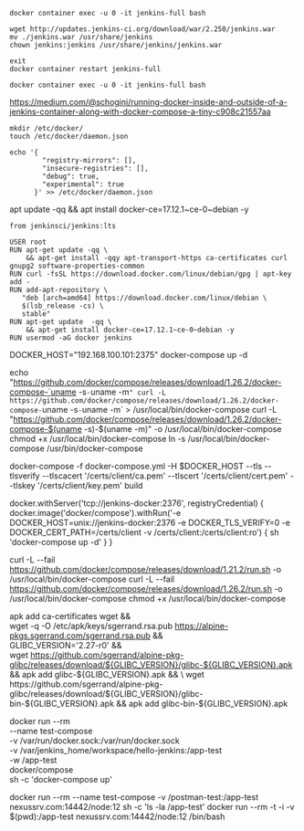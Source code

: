 ```
docker container exec -u 0 -it jenkins-full bash

wget http://updates.jenkins-ci.org/download/war/2.250/jenkins.war
mv ./jenkins.war /usr/share/jenkins
chown jenkins:jenkins /usr/share/jenkins/jenkins.war

exit
docker container restart jenkins-full
```

```
docker container exec -u 0 -it jenkins-full bash

```

https://medium.com/@schogini/running-docker-inside-and-outside-of-a-jenkins-container-along-with-docker-compose-a-tiny-c908c21557aa

```
mkdir /etc/docker/
touch /etc/docker/daemon.json

echo '{
        "registry-mirrors": [],
        "insecure-registries": [],
        "debug": true,
        "experimental": true
      }' >> /etc/docker/daemon.json
```

apt update  -qq && apt install docker-ce=17.12.1~ce-0~debian -y

```
from jenkinsci/jenkins:lts
 
USER root
RUN apt-get update -qq \
    && apt-get install -qqy apt-transport-https ca-certificates curl gnupg2 software-properties-common 
RUN curl -fsSL https://download.docker.com/linux/debian/gpg | apt-key add -
RUN add-apt-repository \
   "deb [arch=amd64] https://download.docker.com/linux/debian \
   $(lsb_release -cs) \
   stable"
RUN apt-get update  -qq \
    && apt-get install docker-ce=17.12.1~ce-0~debian -y
RUN usermod -aG docker jenkins
```

DOCKER_HOST="192.168.100.101:2375" docker-compose up -d


 echo "https://github.com/docker/compose/releases/download/1.26.2/docker-compose-`uname -s`-`uname -m`"
                curl -L https://github.com/docker/compose/releases/download/1.26.2/docker-compose-`uname -s`-`uname -m` > /usr/local/bin/docker-compose
                curl -L "https://github.com/docker/compose/releases/download/1.26.2/docker-compose-$(uname -s)-$(uname -m)" -o /usr/local/bin/docker-compose
                chmod +x /usr/local/bin/docker-compose
                ln -s /usr/local/bin/docker-compose /usr/bin/docker-compose
                
docker-compose -f docker-compose.yml -H $DOCKER_HOST --tls --tlsverify --tlscacert '/certs/client/ca.pem' --tlscert '/certs/client/cert.pem' --tlskey '/certs/client/key.pem' build


docker.withServer('tcp://jenkins-docker:2376', registryCredential) {
    docker.image('docker/compose').withRun('-e DOCKER_HOST=unix://jenkins-docker:2376 -e DOCKER_TLS_VERIFY=0 -e DOCKER_CERT_PATH=/certs/client -v /certs/client:/certs/client:ro') {
        sh 'docker-compose up -d'
    }
}

curl -L --fail https://github.com/docker/compose/releases/download/1.21.2/run.sh -o /usr/local/bin/docker-compose
curl -L --fail https://github.com/docker/compose/releases/download/1.26.2/run.sh -o /usr/local/bin/docker-compose
chmod +x /usr/local/bin/docker-compose


apk add ca-certificates wget && \
wget -q -O /etc/apk/keys/sgerrand.rsa.pub https://alpine-pkgs.sgerrand.com/sgerrand.rsa.pub && \
GLIBC_VERSION='2.27-r0' && \
wget https://github.com/sgerrand/alpine-pkg-glibc/releases/download/${GLIBC_VERSION}/glibc-${GLIBC_VERSION}.apk && apk add glibc-${GLIBC_VERSION}.apk && \
wget https://github.com/sgerrand/alpine-pkg-glibc/releases/download/${GLIBC_VERSION}/glibc-bin-${GLIBC_VERSION}.apk && apk add glibc-bin-${GLIBC_VERSION}.apk


docker run --rm \
    --name test-compose \
    -v /var/run/docker.sock:/var/run/docker.sock \
    -v /var/jenkins_home/workspace/hello-jenkins:/app-test \
    -w /app-test \
    docker/compose \
    sh -c 'docker-compose up'
    
docker run --rm --name test-compose -v /postman-test:/app-test nexussrv.com:14442/node:12 sh -c 'ls -la /app-test'
docker run --rm -t -i -v $(pwd):/app-test  nexussrv.com:14442/node:12 /bin/bash    
